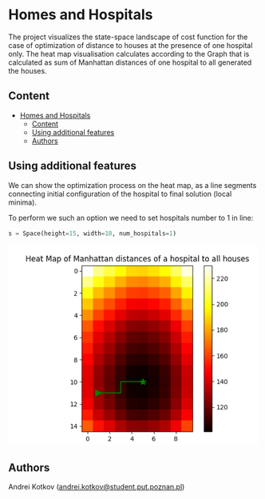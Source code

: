 # Homes and Hospitals
The project visualizes the state-space landscape of cost function for the case of optimization of distance to houses at the presence of one hospital only.
The heat map visualisation calculates according to the Graph that is calculated as sum of Manhattan distances of  one hospital to all generated the houses.

## Content
- [Homes and Hospitals](#homes-and-hospitals)
  - [Content](#content)
  - [Using additional features](#using-additional-features)
  - [Authors](#authors)

## Using additional features
We can show the optimization process on the heat map, as a line segments connecting initial configuration of the hospital to final solution (local minima).

To perform we such an option we need to set hospitals number to 1 in line:
```python
s = Space(height=15, width=10, num_hospitals=1)
``` 

![Screenshot](screenshot.png)



## Authors
Andrei Kotkov (andrei.kotkov@student.put.poznan.pl)
